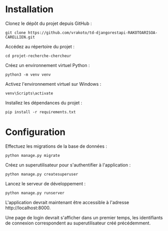 # Installation

Clonez le dépôt du projet depuis GitHub :

    git clone https://github.com/vrakoto/td-djangorestapi-RAKOTOARISOA-CARELLIEN.git

Accédez au répertoire du projet :

    cd projet-recherche-chercheur

Créez un environnement virtuel Python :

    python3 -m venv venv

Activez l'environnement virtuel sur Windows :

    venv\Scripts\activate


Installez les dépendances du projet :

    pip install -r requirements.txt

# Configuration

Effectuez les migrations de la base de données :

    python manage.py migrate

Créez un superutilisateur pour s'authentifier à l'application :

    python manage.py createsuperuser

Lancez le serveur de développement :

    python manage.py runserver

L'application devrait maintenant être accessible à l'adresse http://localhost:8000.

Une page de login devrait s'afficher dans un premier temps, les identifiants de connexion correspondent au superutilisateur créé précédemment.
